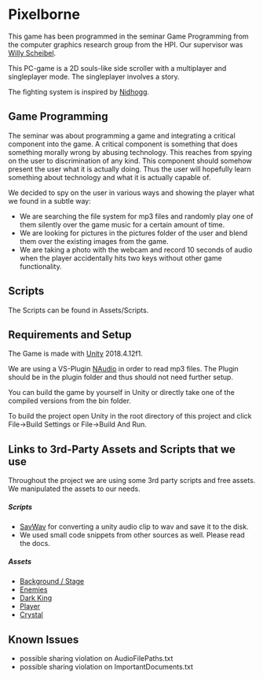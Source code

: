 # Pixelborne

This game has been programmed in the seminar Game Programming from the computer graphics research group from the HPI.
Our supervisor was [Willy Scheibel](https://github.com/scheibel). 


This PC-game is a 2D souls-like side scroller with a multiplayer and singleplayer mode. 
The singleplayer involves a story.

The fighting system is inspired by [Nidhogg](http://nidhogggame.com/).

## Game Programming
The seminar was about programming a game and integrating a critical component into the game.
A critical component is something that does something morally wrong by abusing technology.
This reaches from spying on the user to discrimination of any kind.
This component should somehow present the user what it is actually doing.
Thus the user will hopefully learn something about technology and what it is actually capable of.

We decided to spy on the user in various ways and showing the player what we found in a subtle way:
- We are searching the file system for mp3 files and randomly play one of them silently 
over the game music for a certain amount of time.
- We are looking for pictures in the pictures folder of the user and blend them over 
the existing images from the game.
- We are taking a photo with the webcam and record 10 seconds of audio
when the player accidentally hits two keys without other game functionality.


## Scripts
The Scripts can be found in Assets/Scripts.


## Requirements and Setup
The Game is made with [Unity](https://unity3d.com/get-unity/download/archive) 2018.4.12f1.

We are using a VS-Plugin [NAudio](https://github.com/naudio/NAudio) in order to read mp3 files.
The Plugin should be in the plugin folder and thus should not need further setup.

You can build the game by yourself in Unity or directly take one of the compiled versions from the bin folder.

To build the project open Unity in the root directory of this project 
and click File->Build Settings or File->Build And Run.

## Links to 3rd-Party Assets and Scripts that we use
Throughout the project we are using some 3rd party scripts and free assets. 
We manipulated the assets to our needs.

##### Scripts
- [SavWav](http://forum.unity3d.com/threads/119295-Writing-AudioListener.GetOutputData-to-wav-problem?p=806734&viewfull=1#post806734)
for converting a unity audio clip to wav and save it to the disk.
- We used small code snippets from other sources as well. Please read the docs.

##### Assets
- [Background / Stage](https://assetstore.unity.com/packages/2d/environments/pixel-dark-forest-136825)
- [Enemies](https://assetstore.unity.com/packages/2d/characters/hero-nad-opponents-animation-140776)
- [Dark King](https://assetstore.unity.com/packages/2d/characters/bandits-pixel-art-104130)
- [Player](https://ramirov.itch.io/vai-drogul)
- [Crystal](https://assetstore.unity.com/packages/2d/gui/icons/crystals-collection-42748)

## Known Issues

- possible sharing violation on AudioFilePaths.txt
- possible sharing violation on ImportantDocuments.txt